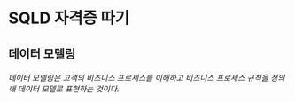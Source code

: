 SQLD 자격증 따기
===
## 데이터 모델링

###### 데이터 모델링은 고객의 비즈니스 프로세스를 이해하고 비즈니스 프로세스 규칙을 정의해 데이터 모델로 표현하는 것이다. 
